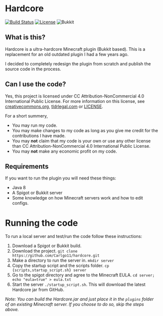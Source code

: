 # Hardcore

[![Build Status](https://img.shields.io/github/workflow/status/Carlgo11/hardcore/Java%20CI?style=for-the-badge)](https://github.com/Carlgo11/hardcore/actions)
[![License](https://img.shields.io/badge/LICENSE-CC%20BY--NC%204.0-ee5b32?style=for-the-badge)](https://github.com/Carlgo11/hardcore/blob/master/LICENSE.md)
![Bukkit](https://img.shields.io/badge/bukkit-v1.15.1-ab7b53?style=for-the-badge)
## What is this?

Hardcore is a ultra-hardcore Minecraft plugin (Bukkit based). This is a replacement for an old outdated plugin I had a few years ago.

I decided to completely redesign the plugin from scratch and publish the source code in the process.

## Can I use the code?

Yes, this project is licensed under CC Attribution-NonCommercial 4.0 International Public License. For more information on this license, see [creativecommons.org](https://creativecommons.org/licenses/by-nc/4.0/legalcode), [tldrlegal.com](https://tldrlegal.com/license/creative-commons-attribution-noncommercial-4.0-international-%28cc-by-nc-4.0%29#summary) or [LICENSE](LICENSE.md).

For a short summery,

- You may run my code.
- You may make changes to my code as long as you give me credit for the contributions I have made.
- You may **not** claim that my code is your own or use any other license than CC Attribution-NonCommercial 4.0 International Public License.
- You may **not** make any economic profit on my code.

## Requirements

If you want to run the plugin you will need these things:

- Java 8
- A Spigot or Bukkit server
- Some knowledge on how Minecraft servers work and how to edit configs.

# Running the code

To run a local server and test/run the code follow these instructions:

1. Download a Spigot or Bukkit build.
2. Download the project. `git clone https://github.com/Carlgo11/hardcore.git`
3. Make a directory to run the server in. `mkdir server`
4. Copy the startup script and the scripts folder. `cp {scripts,startup_script.sh} server`
5. Go to the spigot directory and agree to the Minecraft EULA. `cd server; echo "eula=true" > eula.txt`
6. Start the server `./startup_script.sh`. This will download the latest Hardcore jar from GitHub.

_Note:_ _You can build the Hardcore.jar and just place it in the `plugins` folder of an existing Minecraft server. If you choose to do so, skip the steps above._
